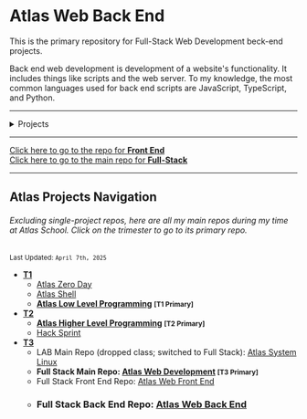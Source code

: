 # Atlas Web Back End

This is the primary repository for Full-Stack Web Development beck-end projects.

Back end web development is development of a website's functionality. It includes
things like scripts and the web server. To my knowledge, the most common languages
used for back end scripts are JavaScript, TypeScript, and Python.

---

<details>
<summary>Projects</summary>

- ## T3:
  - **[ES6 Basics](ES6_basic)**
  - **[ES6 classes](ES6_classes)**
  - **[ES6 data manipulation](ES6_data_manipulation)**
  - **[ES6 Promises](ES6_promise)**

- ## T4:
  - **[Python - Variable Annotations](python_variable_annotations)**
  - **[Python - Async](python_async_function)**
  - **[Python - Async Comprehension](python_async_comprehension)**
  - **[Caching](caching)**
  - **[Pagination](pagination)**
  - **[Personal data](personal_data)**
  - **[Basic authentication](Basic_authentication)**
  - **[Session authentication](Session_authentication)**
  - **[User authentication service](user_authentication_service)**
  - **[Python Unittest](Unittests_and_integration_tests)**
  - **[Localization](https://github.com/Zytronium/atlas-localization) (external repo)**
  - ***[Redis basic](0x0B_redis_basic)***

</details>

---

[Click here to go to the repo for **Front End**](https://github.com/Zytronium/atlas-web_front_end)  
[Click here to go to the main repo for **Full-Stack**](https://github.com/Zytronium/atlas-web-development)

---

## Atlas Projects Navigation
###### Excluding single-project repos, here are all my main repos during my time at Atlas School. Click on the trimester to go to its primary repo.
<small>Last Updated: `April 7th, 2025`</small>

- **[T1](https://github.com/Zytronium/atlas-low_level_programming)**
  - [Atlas Zero Day](https://github.com/Zytronium/atlas-zero_day)
  - [Atlas Shell](https://github.com/Zytronium/atlas-shell)
  - **[Atlas Low Level Programming](https://github.com/Zytronium/atlas-low_level_programming) <small>[T1 Primary]</small>**
- **[T2](https://github.com/Zytronium/atlas-higher_level_programming)**
  - **[Atlas Higher Level Programming](https://github.com/Zytronium/atlas-higher_level_programming) <small>[T2 Primary]</small>**
  - [Hack Sprint](https://github.com/Zytronium/atlas-hack_sprint_adventure)
- **[T3](https://github.com/Zytronium/atlas-web-development)**
  - LAB Main Repo (dropped class; switched to Full Stack): [Atlas System Linux](https://github.com/Zytronium/atlas-system_linux)
  - **Full Stack Main Repo: [Atlas Web Development](https://github.com/Zytronium/atlas-web-development) <small>[T3 Primary]</small>**
  - Full Stack Front End Repo: [Atlas Web Front End](https://github.com/Zytronium/atlas-web_front_end)
  - ### Full Stack Back End Repo: [Atlas Web Back End](https://github.com/Zytronium/atlas-web_back_end)
